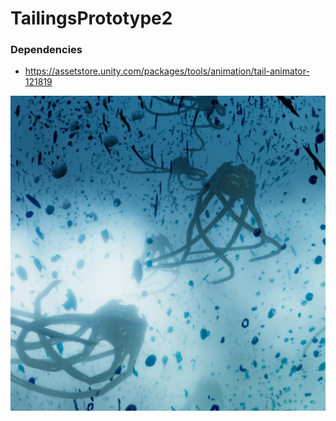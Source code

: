 # TailingsPrototype2

### Dependencies
* https://assetstore.unity.com/packages/tools/animation/tail-animator-121819

<img src="./docs/images/test.jpg">
